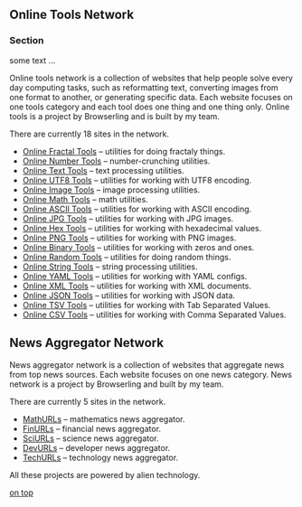 ## Online Tools Network


<a id='section2'></a>
### Section 
some text ...


Online tools network is a collection of websites that help people solve every day computing tasks, such as reformatting text, converting images from one format to another, or generating specific data. Each website focuses on one tools category and each tool does one thing and one thing only. Online tools is a project by Browserling and is built by my team.

There are currently 18 sites in the network.

-   [Online Fractal Tools](https://catonmat.net/online-fractal-tools)  – utilities for doing fractaly things.
-   [Online Number Tools](https://catonmat.net/online-number-tools)  – number-crunching utilities.
-   [Online Text Tools](https://catonmat.net/online-text-tools)  – text processing utilities.
-   [Online UTF8 Tools](https://catonmat.net/online-utf8-tools)  – utilities for working with UTF8 encoding.
-   [Online Image Tools](https://catonmat.net/online-image-tools)  – image processing utilities.
-   [Online Math Tools](https://catonmat.net/online-math-tools)  – math utilities.
-   [Online ASCII Tools](https://catonmat.net/online-ascii-tools)  – utilities for working with ASCII encoding.
-   [Online JPG Tools](https://catonmat.net/online-jpg-tools)  – utilities for working with JPG images.
-   [Online Hex Tools](https://catonmat.net/online-hex-tools)  – utilities for working with hexadecimal values.
-   [Online PNG Tools](https://catonmat.net/online-png-tools)  – utilities for working with PNG images.
-   [Online Binary Tools](https://catonmat.net/online-binary-tools)  – utilities for working with zeros and ones.
-   [Online Random Tools](https://catonmat.net/online-random-tools)  – utilities for doing random things.
-   [Online String Tools](https://catonmat.net/online-string-tools)  – string processing utilities.
-   [Online YAML Tools](https://catonmat.net/online-yaml-tools)  – utilities for working with YAML configs.
-   [Online XML Tools](https://catonmat.net/online-xml-tools)  – utilities for working with XML documents.
-   [Online JSON Tools](https://catonmat.net/online-json-tools)  – utilities for working with JSON data.
-   [Online TSV Tools](https://catonmat.net/online-tsv-tools)  – utilities for working with Tab Separated Values.
-   [Online CSV Tools](https://catonmat.net/online-csv-tools)  – utilities for working with Comma Separated Values.

## News Aggregator Network

News aggregator network is a collection of websites that aggregate news from top news sources. Each website focuses on one news category. News network is a project by Browserling and built by my team.

There are currently 5 sites in the network.

-   [MathURLs](https://catonmat.net/announcing-mathurls)  – mathematics news aggregator.
-   [FinURLs](https://catonmat.net/announcing-finurls)  – financial news aggregator.
-   [SciURLs](https://catonmat.net/announcing-sciurls)  – science news aggregator.
-   [DevURLs](https://catonmat.net/announcing-devurls)  – developer news aggregator.
-   [TechURLs](https://catonmat.net/announcing-techurls)  – technology news aggregator.

All these projects are powered by alien technology.

[on top](#section2)






<!--stackedit_data:
eyJoaXN0b3J5IjpbLTIzNDA4MTcxNCwxMTg1NzcyMTQ2LC05Mj
I2NTA0ODRdfQ==
-->